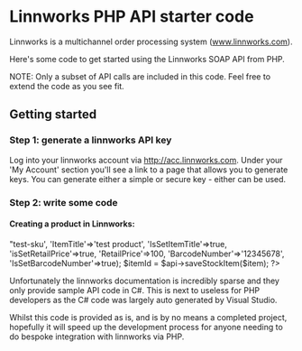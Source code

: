 # Linnworks PHP API starter code

Linnworks is a multichannel order processing system (www.linnworks.com).

Here's some code to get started using the Linnworks SOAP API from PHP.

NOTE: Only a subset of API calls are included in this code. Feel free to extend the code as you see fit.

## Getting started

### Step 1: generate a linnworks API key

Log into your linnworks account via http://acc.linnworks.com.  Under your 'My Account' section you'll see a link to a page that allows you to generate keys.  You can generate either a simple or secure key - either can be used.

### Step 2: write some code

#### Creating a product in Linnworks:

<?php

require_once('lib/Linnworks/Api.php')

$api = \Linnworks\InventoryApi('YOUR-API-KEY');

// see: http://api.linnlive.com/inventory.asmx?op=SaveStockItem

$item = array('SKU'=>"test-sku',
              'ItemTitle'=>'test product',
              'IsSetItemTitle'=>true,
              'isSetRetailPrice'=>true,
              'RetailPrice'=>100,
              'BarcodeNumber'=>'12345678',
              'IsSetBarcodeNumber'=>true);

$itemId = $api->saveStockItem($item);

?>

Unfortunately the linnworks documentation is incredibly sparse and they only provide sample API code in C#. This is next to useless for PHP developers as the C# code was largely auto generated by Visual Studio.

Whilst this code is provided as is, and is by no means a completed project, hopefully it will speed up the development process for anyone needing to do bespoke integration with linnworks via PHP.
